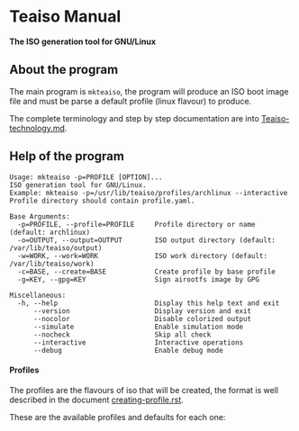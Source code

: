 Teaiso Manual
======

**The ISO generation tool for GNU/Linux**

## About the program

The main program is `mkteaiso`, the program will produce an ISO boot image file and must be parse a default profile (linux flavour) to produce. 

The complete terminology and step by step documentation are into [Teaiso-technology.md](Teaiso-technology.md).

## Help of the program

```
Usage: mkteaiso -p=PROFILE [OPTION]...
ISO generation tool for GNU/Linux.
Example: mkteaiso -p=/usr/lib/teaiso/profiles/archlinux --interactive
Profile directory should contain profile.yaml.

Base Arguments:
  -p=PROFILE, --profile=PROFILE     Profile directory or name (default: archlinux)
  -o=OUTPUT, --output=OUTPUT        ISO output directory (default: /var/lib/teaiso/output)
  -w=WORK, --work=WORK              ISO work directory (default: /var/lib/teaiso/work)
  -c=BASE, --create=BASE            Create profile by base profile
  -g=KEY, --gpg=KEY                 Sign airootfs image by GPG

Miscellaneous:
  -h, --help                        Display this help text and exit
      --version                     Display version and exit
      --nocolor                     Disable colorized output
      --simulate                    Enable simulation mode
      --nocheck                     Skip all check
      --interactive                 Interactive operations
      --debug                       Enable debug mode
```
 
#### Profiles
 
The profiles are the flavours of iso that will be created, the format is well described in the document [creating-profile.rst](creating-profile.rst).

These are the available profiles and defaults for each one:
